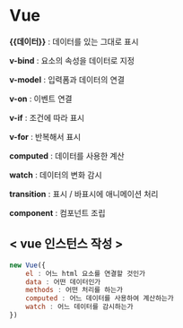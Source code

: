 # Vue

**{{데이터}}** : 데이터를 있는 그대로 표시

**v-bind** : 요소의 속성을 데이터로 지정

**v-model** : 입력폼과 데이터의 연결

**v-on** : 이벤트 연결

**v-if** : 조건에 따라 표시

**v-for** : 반복해서 표시

**computed** : 데이터를 사용한 계산

**watch** : 데이터의 변화 감시

**transition** : 표시 / 바표시에 애니메이션 처리

**component** : 컴포넌트 조립

## < vue 인스턴스 작성 >

```JavaScript
new Vue({
	el : 어느 html 요소를 연결할 것인가
	data : 어떤 데이터인가
	methods : 어떤 처리를 하는가
	computed : 어느 데이터를 사용하여 계산하는가
	watch : 어느 데이터를 감시하는가
})
```
